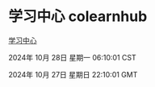 # 学习中心 colearnhub
[学习中心](http://219.139.197.74:56308/colearnhub/)

2024年 10月 28日 星期一 06:10:01 CST

2024年 10月 27日 星期日 22:10:01 GMT

